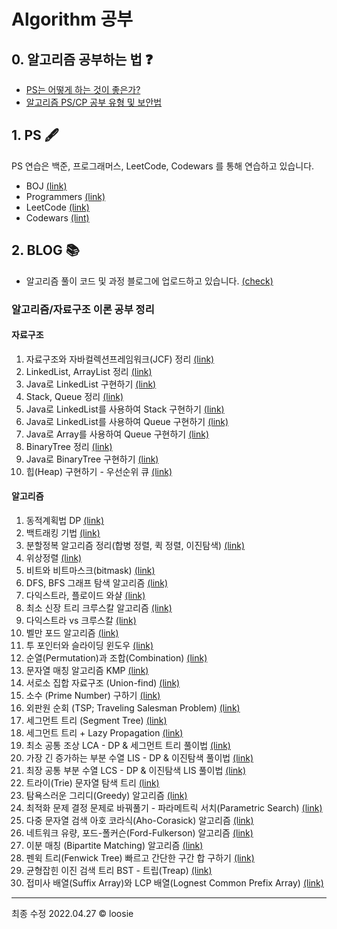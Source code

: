 # Algorithm 공부
## 0. 알고리즘 공부하는 법 ❓

- [PS는 어떻게 하는 것이 좋은가?](https://subinium.github.io/how-to-study-problem-solving/)
- [알고리즘 PS/CP 공부 유형 및 보안법](https://subinium.github.io/PS-Study-Types-and-Complements/)

## 1. PS 🖋

PS 연습은 백준, 프로그래머스, LeetCode, Codewars 를 통해 연습하고 있습니다.

- BOJ [(link)](https://www.acmicpc.net/)
- Programmers [(link)](https://programmers.co.kr/)
- LeetCode [(link)](https://leetcode.com/)
- Codewars [(lint)](https://www.codewars.com/)

## 2. BLOG 📚

- 알고리즘 풀이 코드 및 과정 블로그에 업로드하고 있습니다. [(check)](https://loosie.tistory.com/category/Java/%EC%95%8C%EA%B3%A0%EB%A6%AC%EC%A6%98%20%ED%92%80%EC%9D%B4)

### 알고리즘/자료구조 이론 공부 정리

#### 자료구조

1. 자료구조와 자바컬렉션프레임워크(JCF) 정리 [(link)](https://loosie.tistory.com/154)
1. LinkedList, ArrayList 정리 [(link)](https://loosie.tistory.com/153?category=972195)
1. Java로 LinkedList 구현하기 [(link)](https://loosie.tistory.com/122)
1. Stack, Queue 정리 [(link)](https://loosie.tistory.com/155?category=972195)
1. Java로 LinkedList를 사용하여 Stack 구현하기 [(link)](https://loosie.tistory.com/124?category=964815)
1. Java로 LinkedList를 사용하여 Queue 구현하기 [(link)](https://loosie.tistory.com/156?category=964815)
1. Java로 Array를 사용하여 Queue 구현하기 [(link)](https://loosie.tistory.com/125?category=964815)
1. BinaryTree 정리 [(link)](https://loosie.tistory.com/157?category=972195)
1. Java로 BinaryTree 구현하기 [(link)](https://loosie.tistory.com/127?category=964815)
1. 힙(Heap) 구현하기 - 우선순위 큐 [(link)](https://loosie.tistory.com/652?category=1034559)

#### 알고리즘

1. 동적계획법 DP [(link)](https://loosie.tistory.com/150?category=972195)
2. 백트래킹 기법 [(link)](https://loosie.tistory.com/196?category=972195)
3. 분할정복 알고리즘 정리(합병 정렬, 퀵 정렬, 이진탐색) [(link)](https://loosie.tistory.com/237?category=972195)
4. 위상정렬 [(link)](https://loosie.tistory.com/161?category=972195)
5. 비트와 비트마스크(bitmask) [(link)](https://loosie.tistory.com/238?category=972195)
6. DFS, BFS 그래프 탐색 알고리즘 [(link)](https://loosie.tistory.com/151?category=972195)
7. 다익스트라, 플로이드 와샬 [(link)](https://loosie.tistory.com/146?category=972195)
8. 최소 신장 트리 크루스칼 알고리즘 [(link)](https://loosie.tistory.com/159?category=972195)
9. 다익스트라 vs 크루스칼 [(link)](https://loosie.tistory.com/167?category=972195)
10. 벨만 포드 알고리즘 [(link)](https://loosie.tistory.com/162?category=972195)
11. 투 포인터와 슬라이딩 윈도우 [(link)](https://loosie.tistory.com/327?category=972195)
12. 순열(Permutation)과 조합(Combination) [(link)](https://loosie.tistory.com/286?category=972195)
13. 문자열 매칭 알고리즘 KMP [(link)](https://loosie.tistory.com/192?category=972195)
14. 서로소 집합 자료구조 (Union-find) [(link)](https://loosie.tistory.com/158?category=972195)
15. 소수 (Prime Number) 구하기 [(link)](https://loosie.tistory.com/267?category=972195)
16. 외판원 순회 (TSP; Traveling Salesman Problem) [(link)](https://loosie.tistory.com/272?category=972195)
17. 세그먼트 트리 (Segment Tree) [(link)](https://loosie.tistory.com/273?category=972195)
18. 세그먼트 트리 + Lazy Propagation [(link)](https://loosie.tistory.com/327?category=972195)
19. 최소 공통 조상 LCA - DP & 세그먼트 트리 풀이법 [(link)](https://loosie.tistory.com/364?category=972195)
20. 가장 긴 증가하는 부분 수열 LIS - DP & 이진탐색 풀이법 [(link)](https://loosie.tistory.com/376?category=972195)
21. 최장 공통 부분 수열 LCS - DP & 이진탐색 LIS 풀이법 [(link)](https://loosie.tistory.com/379?category=972195)
22. 트라이(Trie) 문자열 탐색 트리 [(link)](https://loosie.tistory.com/446?category=972195)
23. 탐욕스러운 그리디(Greedy) 알고리즘 [(link)](https://loosie.tistory.com/515?category=972195)
24. 최적화 문제 결정 문제로 바꿔풀기 - 파라메트릭 서치(Parametric Search) [(link)](https://loosie.tistory.com/518?category=972195)
25. 다중 문자열 검색 아호 코라식(Aho-Corasick) 알고리즘 [(link)](https://loosie.tistory.com/587?category=972195)
26. 네트워크 유량, 포드-폴커슨(Ford-Fulkerson) 알고리즘 [(link)](https://loosie.tistory.com/633?category=972195)
27. 이분 매칭 (Bipartite Matching) 알고리즘 [(link)](https://loosie.tistory.com/643?category=972195)
28. 펜윅 트리(Fenwick Tree) 빠르고 간단한 구간 합 구하기 [(link)](https://loosie.tistory.com/647?category=972195)
29. 균형잡힌 이진 검색 트리 BST - 트립(Treap) [(link)](https://loosie.tistory.com/675?category=972195)
30. 접미사 배열(Suffix Array)와 LCP 배열(Lognest Common Prefix Array) [(link)](https://loosie.tistory.com/798?category=972195)

---

최종 수정 2022.04.27 © loosie
